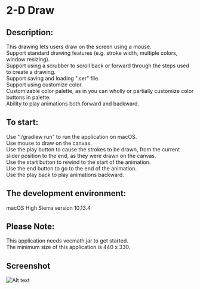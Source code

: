 # 2-D Draw

## Description:<br />
This drawing lets users draw on the screen using a mouse. <br />
Support standard drawing features (e.g. stroke width, multiple colors, window resizing). <br />
Support using a scrubber to scroll back or forward through the steps used to create a drawing.<br />
Support saving and loading ".ser" file.<br />
Support using customize color.<br />
Customizable color palette, as in you can wholly or partially customize color buttons in palette.<br />
Ability to play animations both forward and backward.<br />

## To start:<br />
Use "./gradlew run" to run the application on macOS.<br />
Use mouse to draw on the canvas.<br />
Use the play button to cause the strokes to be drawn, from the current slider position to the end, as they were drawn on the canvas.<br />
Use the start button to rewind to the start of the animation.<br />
Use the end button to go to the end of the animation.<br />
Use the play back to play animations backward.<br />

## The development environment:<br />
macOS High Sierra version 10.13.4<br />

## Please Note:<br />
This application needs vecmath.jar to get started.<br />
The minimum size of this application is 440 x 330.<br />

## Screenshot
![Alt text](https://github.com/yhggf45/2D-Draw/raw/master/screenshot.png)

